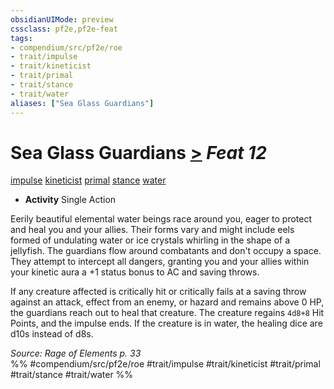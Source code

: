 ```yaml
---
obsidianUIMode: preview
cssclass: pf2e,pf2e-feat
tags:
- compendium/src/pf2e/roe
- trait/impulse
- trait/kineticist
- trait/primal
- trait/stance
- trait/water
aliases: ["Sea Glass Guardians"]
---
```

# Sea Glass Guardians  [>](chapter-9-playing-the-game.md#Actions "Single Action") *Feat 12*  
[impulse](impulse-roe.md "Impulse Action & Ability Trait")  [kineticist](kineticist-roe.md "Kineticist Class Trait")  [primal](primal.md "Primal Tradition Trait")  [stance](stance.md "Stance Combat Trait")  [water](water.md "Water Energy & Element Trait")  

- **Activity** Single Action

Eerily beautiful elemental water beings race around you, eager to protect and heal you and your allies. Their forms vary and might include eels formed of undulating water or ice crystals whirling in the shape of a jellyfish. The guardians flow around combatants and don't occupy a space. They attempt to intercept all dangers, granting you and your allies within your kinetic aura a +1 status bonus to AC and saving throws.

If any creature affected is critically hit or critically fails at a saving throw against an attack, effect from an enemy, or hazard and remains above 0 HP, the guardians reach out to heal that creature. The creature regains `4d8+8` Hit Points, and the impulse ends. If the creature is in water, the healing dice are d10s instead of d8s.

*Source: Rage of Elements p. 33*  
%% #compendium/src/pf2e/roe #trait/impulse #trait/kineticist #trait/primal #trait/stance #trait/water %%